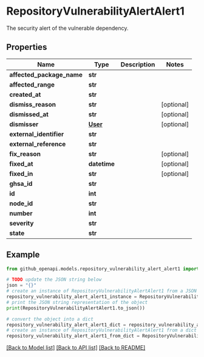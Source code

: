 # RepositoryVulnerabilityAlertAlert1

The security alert of the vulnerable dependency.

## Properties

Name | Type | Description | Notes
------------ | ------------- | ------------- | -------------
**affected_package_name** | **str** |  | 
**affected_range** | **str** |  | 
**created_at** | **str** |  | 
**dismiss_reason** | **str** |  | [optional] 
**dismissed_at** | **str** |  | [optional] 
**dismisser** | [**User**](User.md) |  | [optional] 
**external_identifier** | **str** |  | 
**external_reference** | **str** |  | 
**fix_reason** | **str** |  | [optional] 
**fixed_at** | **datetime** |  | [optional] 
**fixed_in** | **str** |  | [optional] 
**ghsa_id** | **str** |  | 
**id** | **int** |  | 
**node_id** | **str** |  | 
**number** | **int** |  | 
**severity** | **str** |  | 
**state** | **str** |  | 

## Example

```python
from github_openapi.models.repository_vulnerability_alert_alert1 import RepositoryVulnerabilityAlertAlert1

# TODO update the JSON string below
json = "{}"
# create an instance of RepositoryVulnerabilityAlertAlert1 from a JSON string
repository_vulnerability_alert_alert1_instance = RepositoryVulnerabilityAlertAlert1.from_json(json)
# print the JSON string representation of the object
print(RepositoryVulnerabilityAlertAlert1.to_json())

# convert the object into a dict
repository_vulnerability_alert_alert1_dict = repository_vulnerability_alert_alert1_instance.to_dict()
# create an instance of RepositoryVulnerabilityAlertAlert1 from a dict
repository_vulnerability_alert_alert1_from_dict = RepositoryVulnerabilityAlertAlert1.from_dict(repository_vulnerability_alert_alert1_dict)
```
[[Back to Model list]](../README.md#documentation-for-models) [[Back to API list]](../README.md#documentation-for-api-endpoints) [[Back to README]](../README.md)


